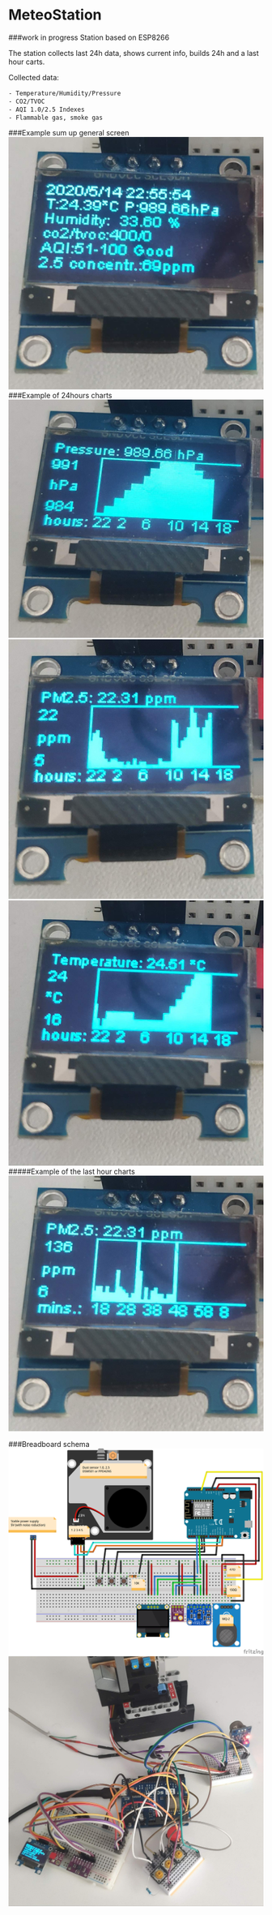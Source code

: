 # MeteoStation
###work in progress
Station based on ESP8266

The station collects last 24h data, shows current info, builds 24h and a last hour carts.   

Collected data:
 
	- Temperature/Humidity/Pressure	
	- CO2/TVOC
	- AQI 1.0/2.5 Indexes
	- Flammable gas, smoke gas 
	
###Example sum up general screen  
![sketch_v1](sketch/main_screen.jpg)  
###Example of 24hours charts 
![sketch_v1](sketch/chart_1.jpg) ![sketch_v1](sketch/chart_2.jpg) ![sketch_v1](sketch/chart_3.jpg) 
#####Example of the last hour charts
![sketch_v1](sketch/chart_4.jpg)  

###Breadboard schema
![sketch_v1](sketch/sketch_v1.png)
![sketch_v1](sketch/general_schema.jpg)




